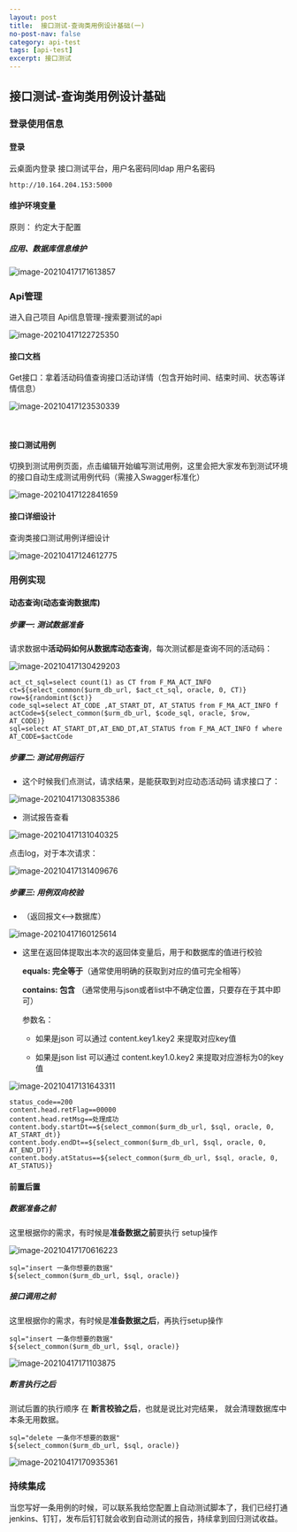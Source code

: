 ```yaml
---
layout: post
title:  接口测试-查询类用例设计基础(一)
no-post-nav: false
category: api-test
tags: [api-test]
excerpt: 接口测试
---
```




## 接口测试-查询类用例设计基础

### 登录使用信息

#### 登录

云桌面内登录 接口测试平台，用户名密码同ldap 用户名密码

```
http://10.164.204.153:5000
```

#### 维护环境变量

原则： 约定大于配置

##### 应用、数据库信息维护

![image-20210417171613857](https://james-xuande.github.io/assets/images/image-20210417171613857.png)



### Api管理

 进入自己项目  Api信息管理-搜索要测试的api

![image-20210417122725350](https://james-xuande.github.io/assets/images/image-20210417122725350.png)



#### 接口文档

​	Get接口：拿着活动码值查询接口活动详情（包含开始时间、结束时间、状态等详情信息）

![image-20210417123530339](https://james-xuande.github.io/assets/images/image-20210417123530339.png)

​	

#### 接口测试用例

切换到测试用例页面，点击编辑开始编写测试用例，这里会把大家发布到测试环境 的接口自动生成测试用例代码（需接入Swagger标准化）

![image-20210417122841659](https://james-xuande.github.io/assets/images/image-20210417122841659.png)

#### 接口详细设计

查询类接口测试用例详细设计

![image-20210417124612775](https://james-xuande.github.io/assets/images/image-20210417124612775.png)



### 用例实现



#### 动态查询(动态查询数据库)

##### 步骤一: 测试数据准备

​	请求数据中**活动码如何从数据库动态查询**，每次测试都是查询不同的活动码：

![image-20210417130429203](https://james-xuande.github.io/assets/images/image-20210417130429203.png)

```
act_ct_sql=select count(1) as CT from F_MA_ACT_INFO 
ct=${select_common($urm_db_url, $act_ct_sql, oracle, 0, CT)}
row=${randomint($ct)}
code_sql=select AT_CODE ,AT_START_DT, AT_STATUS from F_MA_ACT_INFO f
actCode=${select_common($urm_db_url, $code_sql, oracle, $row, AT_CODE)}
sql=select AT_START_DT,AT_END_DT,AT_STATUS from F_MA_ACT_INFO f where AT_CODE=$actCode
```

##### 步骤二: 测试用例运行

- 这个时候我们点测试，请求结果，是能获取到对应动态活动码 请求接口了：

![image-20210417130835386](https://james-xuande.github.io/assets/images/image-20210417130835386.png)

- 测试报告查看

![image-20210417131040325](https://james-xuande.github.io/assets/images/image-20210417131040325.png)

点击log，对于本次请求：

![image-20210417131409676](https://james-xuande.github.io/assets/images/image-20210417131409676.png)

##### 步骤三: 用例双向校验





- （返回报文<-->数据库）

![image-20210417160125614](https://james-xuande.github.io/assets/images/image-20210417160125614.png)





- 这里在返回体提取出本次的返回体变量后，用于和数据库的值进行校验

  **equals: 完全等于**（通常使用明确的获取到对应的值可完全相等）

  **contains:  包含** （通常使用与json或者list中不确定位置，只要存在于其中即可）

  参数名：

  - 如果是json 可以通过  content.key1.key2 来提取对应key值

  - 如果是json list 可以通过  content.key1.0.key2 来提取对应游标为0的key值

![image-20210417131643311](https://james-xuande.github.io/assets/images/image-20210417131643311.png)

```
status_code==200 
content.head.retFlag==00000
content.head.retMsg==处理成功
content.body.startDt==${select_common($urm_db_url, $sql, oracle, 0, AT_START_dt)}
content.body.endDt==${select_common($urm_db_url, $sql, oracle, 0, AT_END_DT)}
content.body.atStatus==${select_common($urm_db_url, $sql, oracle, 0, AT_STATUS)}
```





#### 前置后置

##### 数据准备之前

这里根据你的需求，有时候是**准备数据之前**要执行 setup操作

![image-20210417170616223](https://james-xuande.github.io/assets/images/image-20210417170616223.png)

```
sql="insert 一条你想要的数据"
${select_common($urm_db_url, $sql, oracle)}
```



##### 接口调用之前

这里根据你的需求，有时候是**准备数据之后**，再执行setup操作

```
sql="insert 一条你想要的数据"
${select_common($urm_db_url, $sql, oracle)}
```

![image-20210417171103875](https://james-xuande.github.io/assets/images/image-20210417171103875.png)

##### 断言执行之后

测试后置的执行顺序 在 **断言校验之后**，也就是说比对完结果， 就会清理数据库中本条无用数据。

```
sql="delete 一条你不想要的数据"
${select_common($urm_db_url, $sql, oracle)}
```

![image-20210417170935361](https://james-xuande.github.io/assets/images/image-20210417170935361.png)





### 持续集成

当您写好一条用例的时候，可以联系我给您配置上自动测试脚本了，我们已经打通jenkins、钉钉，发布后钉钉就会收到自动测试的报告，持续拿到回归测试收益。




